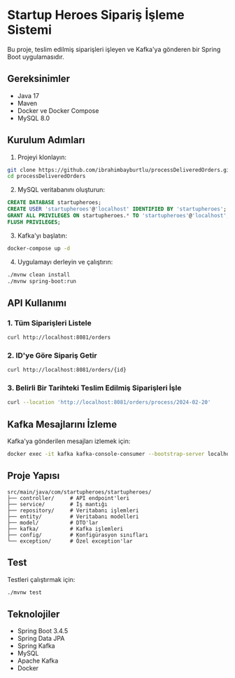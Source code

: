 # Startup Heroes Sipariş İşleme Sistemi

Bu proje, teslim edilmiş siparişleri işleyen ve Kafka'ya gönderen bir Spring Boot uygulamasıdır.

## Gereksinimler

- Java 17
- Maven
- Docker ve Docker Compose
- MySQL 8.0

## Kurulum Adımları

1. Projeyi klonlayın:
```bash
git clone https://github.com/ibrahimbayburtlu/processDeliveredOrders.git
cd processDeliveredOrders
```

2. MySQL veritabanını oluşturun:
```sql
CREATE DATABASE startupheroes;
CREATE USER 'startupheroes'@'localhost' IDENTIFIED BY 'startupheroes';
GRANT ALL PRIVILEGES ON startupheroes.* TO 'startupheroes'@'localhost';
FLUSH PRIVILEGES;
```

3. Kafka'yı başlatın:
```bash
docker-compose up -d
```

4. Uygulamayı derleyin ve çalıştırın:
```bash
./mvnw clean install
./mvnw spring-boot:run
```

## API Kullanımı

### 1. Tüm Siparişleri Listele
```bash
curl http://localhost:8081/orders
```

### 2. ID'ye Göre Sipariş Getir
```bash
curl http://localhost:8081/orders/{id}
```

### 3. Belirli Bir Tarihteki Teslim Edilmiş Siparişleri İşle
```bash
curl --location 'http://localhost:8081/orders/process/2024-02-20'
```

## Kafka Mesajlarını İzleme

Kafka'ya gönderilen mesajları izlemek için:
```bash
docker exec -it kafka kafka-console-consumer --bootstrap-server localhost:9092 --topic order_delivery_statistics --from-beginning
```

## Proje Yapısı

```
src/main/java/com/startupheroes/startupheroes/
├── controller/     # API endpoint'leri
├── service/        # İş mantığı
├── repository/     # Veritabanı işlemleri
├── entity/         # Veritabanı modelleri
├── model/          # DTO'lar
├── kafka/          # Kafka işlemleri
├── config/         # Konfigürasyon sınıfları
└── exception/      # Özel exception'lar
```

## Test

Testleri çalıştırmak için:
```bash
./mvnw test
```

## Teknolojiler

- Spring Boot 3.4.5
- Spring Data JPA
- Spring Kafka
- MySQL
- Apache Kafka
- Docker 
